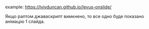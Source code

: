 example: https://lvivduncan.github.io/levus-onslide/

Якщо раптом джаваскрипт вимкнено, то все одно буде показано анімацію 1 слайда.
